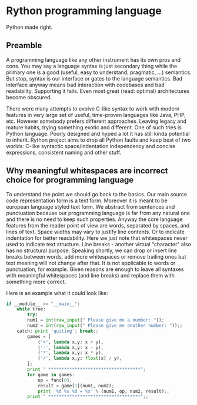 # Rython programming language
Python made right.

## Preamble
A programming language like any other instrument has its own pros and cons. 
You may say a language syntax is just secondary thing while the primary one is a good (useful, easy to understand, pragmatic, ...) semantics. But stop, syntax is our interface or gates to the language semantics. Bad interface anyway means bad interaction with codebases and bad readability. Supporting it fails. Even most great (read: optimal) architectures become obscured. 

There were many attempts to evolve C-like syntax to work with modern features in very large set of useful, time-proven languages like Java, PHP, etc. 
However somebody prefers different approaches. Leaving legacy and mature habits, trying something exotic and different. One of such tries is Python language. Poorly designed and hyped a lot it has still kinda potential to inherit. 
Rython project aims to drop all Python faults and keep best of two worlds: C-like syntactic space/indentation independency and concise expressions, consistent naming and other stuff.

## Why meaningful whitespaces are incorrect choice for programming language
To understand the point we should go back to the basics. Our main source code representation form is a text form. Moreover it is meant to be european language styled text form. We abstract from sentences and punctuation because our programming language is far from any natural one and there is no need to keep such properties. Anyway the core language features from the reader point of view are words, separated by spaces, and lines of text. Space widths may vary to justify line contents. Or to indicate indentation for better readability. Here we just note that whitespaces never used to indicate text structure. Line breaks - another virtual "character" also has no structural purpose. Speaking shortly, we can drop or insert line breaks between words, add more whitespaces or remove trailing ones but text meaning will not change after that. It is not applicable to words or punctuation, for example. Given reasons are enough to leave all syntaxes with meaningful whitespaces (and line breaks) and replace them with something more correct.

Here is an example what it could look like:

```python
if __module__ == "__main__":
    while true:
        try:
		num1 = int(raw_input(" Please give me a number: "));
		num2 = int(raw_input(" Please give me another number: "));;
	catch: print 'quiting'; break;;
        games = [
            ('+', lambda x,y: x + y),
            ('-', lambda x,y: x - y),
            ('*', lambda x,y: x * y),
            ('/', lambda x,y: float(x) / y),
        ];
        print " ***********************************";
        for game in games:
            op = func[0];
            result = game[1](num1, num2);
            print '%d %s %d = %s' % (num1, op, num2, result);;
        print " ***********************************";;
    
```
